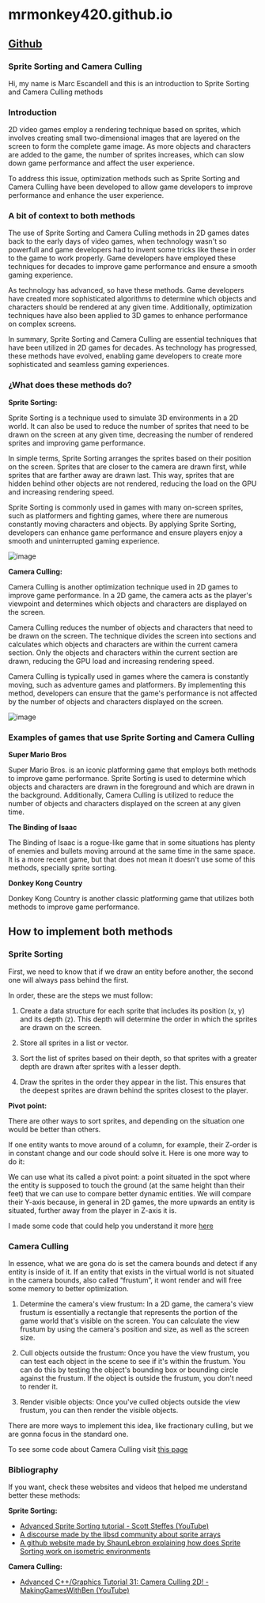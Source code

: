 # mrmonkey420.github.io

## [Github](https://github.com/MrMonkey420/mrmonkey420.github.io)

### Sprite Sorting and Camera Culling

Hi, my name is Marc Escandell and this is an introduction to Sprite Sorting and Camera Culling methods

### Introduction

2D video games employ a rendering technique based on sprites, which involves creating small two-dimensional images that are layered on the screen to form the complete game image. As more objects and characters are added to the game, the number of sprites increases, which can slow down game performance and affect the user experience.

To address this issue, optimization methods such as Sprite Sorting and Camera Culling have been developed to allow game developers to improve performance and enhance the user experience.

### A bit of context to both methods

The use of Sprite Sorting and Camera Culling methods in 2D games dates back to the early days of video games, when technology wasn't so powerfull and game developers had to invent some tricks like these in order to the game to work properly. Game developers have employed these techniques for decades to improve game performance and ensure a smooth gaming experience.

As technology has advanced, so have these methods. Game developers have created more sophisticated algorithms to determine which objects and characters should be rendered at any given time. Additionally, optimization techniques have also been applied to 3D games to enhance performance on complex screens.

In summary, Sprite Sorting and Camera Culling are essential techniques that have been utilized in 2D games for decades. As technology has progressed, these methods have evolved, enabling game developers to create more sophisticated and seamless gaming experiences.

### ¿What does these methods do?

**Sprite Sorting:**

Sprite Sorting is a technique used to simulate 3D environments in a 2D world. It can also be used to reduce the number of sprites that need to be drawn on the screen at any given time, decreasing the number of rendered sprites and improving game performance.

In simple terms, Sprite Sorting arranges the sprites based on their position on the screen. Sprites that are closer to the camera are drawn first, while sprites that are farther away are drawn last. This way, sprites that are hidden behind other objects are not rendered, reducing the load on the GPU and increasing rendering speed.

Sprite Sorting is commonly used in games with many on-screen sprites, such as platformers and fighting games, where there are numerous constantly moving characters and objects. By applying Sprite Sorting, developers can enhance game performance and ensure players enjoy a smooth and uninterrupted gaming experience.

![image](https://user-images.githubusercontent.com/99950510/235758795-b440661b-5778-4560-aeac-48f0aea627c7.png)

**Camera Culling:**

Camera Culling is another optimization technique used in 2D games to improve game performance. In a 2D game, the camera acts as the player's viewpoint and determines which objects and characters are displayed on the screen.

Camera Culling reduces the number of objects and characters that need to be drawn on the screen. The technique divides the screen into sections and calculates which objects and characters are within the current camera section. Only the objects and characters within the current section are drawn, reducing the GPU load and increasing rendering speed.

Camera Culling is typically used in games where the camera is constantly moving, such as adventure games and platformers. By implementing this method, developers can ensure that the game's performance is not affected by the number of objects and characters displayed on the screen.

![image](https://user-images.githubusercontent.com/99950510/235759293-e6274fff-7ff1-4970-bcfa-39caa40761b2.png)


### Examples of games that use Sprite Sorting and Camera Culling

**Super Mario Bros**

Super Mario Bros. is an iconic platforming game that employs both methods to improve game performance. Sprite Sorting is used to determine which objects and characters are drawn in the foreground and which are drawn in the background. Additionally, Camera Culling is utilized to reduce the number of objects and characters displayed on the screen at any given time.

**The Binding of Isaac**

The Binding of Isaac is a rogue-like game that in some situations has plenty of enemies and bullets moving arround at the same time in the same space. It is a more recent game, but that does not mean it doesn't use some of this methods, specially sprite sorting. 

**Donkey Kong Country**

Donkey Kong Country is another classic platforming game that utilizes both methods to improve game performance. 

## How to implement both methods

### Sprite Sorting

First, we need to know that if we draw an entity before another, the second one will always pass behind the first.

In order, these are the steps we must follow: 

1. Create a data structure for each sprite that includes its position (x, y) and its depth (z). This depth will determine the order in which the sprites are drawn on      the screen.

2. Store all sprites in a list or vector.

3. Sort the list of sprites based on their depth, so that sprites with a greater depth are drawn after sprites with a lesser depth.

4. Draw the sprites in the order they appear in the list. This ensures that the deepest sprites are drawn behind the sprites closest to the player.

**Pivot point:** 

There are other ways to sort sprites, and depending on the situation one would be better than others. 

If one entity wants to move around of a column, for example, their Z-order is in constant change and our code should solve it. Here is one more way to do it:

We can use what its called a pivot point: a point situated in the spot where the entity is supposed to touch the ground (at the same height than their feet) that we can use to compare better dynamic entities. We will compare their Y-axis because, in general in 2D games, the more upwards an entity is situated, further away from the player in Z-axis it is.

I made some code that could help you understand it more [here](https://github.com/MrMonkey420/mrmonkey420.github.io)

### Camera Culling

In essence, what we are gona do is set the camera bounds and detect if any entity is inside of it. If an entity that exists in the virtual world is not situated in the camera bounds, also called “frustum”, it wont render and will free some memory to better optimization.

1. Determine the camera's view frustum: In a 2D game, the camera's view frustum is essentially a rectangle that represents the portion of the game world that's visible    on the screen. You can calculate the view frustum by using the camera's position and size, as well as the screen size.

2. Cull objects outside the frustum: Once you have the view frustum, you can test each object in the scene to see if it's within the frustum. You can do this by          testing the object's bounding box or bounding circle against the frustum. If the object is outside the frustum, you don't need to render it.

3. Render visible objects: Once you've culled objects outside the view frustum, you can then render the visible objects.

There are more ways to implement this idea, like fractionary culling, but we are gonna focus in the standard one.

To see some code about Camera Culling visit [this page](https://github.com/MrMonkey420/mrmonkey420.github.io)


### Bibliography

If you want, check these websites and videos that helped me understand better these methods:

**Sprite Sorting:**

- [Advanced Sprite Sorting tutorial - Scott Steffes (YouTube)](https://www.youtube.com/watch?v=yRZlVrinw9I)
- [A discourse made by the libsd community about sprite arrays](https://discourse.libsdl.org/t/z-order/16357/11)
- [A github website made by ShaunLebron explaining how does Sprite Sorting work on isometric environments](https://shaunlebron.github.io/IsometricBlocks/)

**Camera Culling:**

- [Advanced C++/Graphics Tutorial 31: Camera Culling 2D! - MakingGamesWithBen (YouTube)](https://www.youtube.com/watch?v=zCaurIC49I4)
